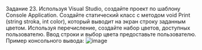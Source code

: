 Задание 23. Используя Visual Studio, создайте проект по шаблону Console Application.
Создайте статический класс с методом void Print (string stroka, int color), который выводит на экран строку заданным цветом.
Используя перечисление, создайте набор цветов, доступных пользователю.
Ввод строки и выбор цвета предоставьте пользователю.
Пример консольного вывода:
![image](https://github.com/user-attachments/assets/c1f605be-05bc-4c23-ade2-0b6b7bc3a629)


